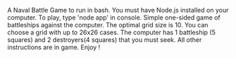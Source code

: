 A Naval Battle Game to run in bash.
You must have Node.js installed on your computer.
To play, type 'node app' in console.
Simple one-sided game of battleships against the computer. The optimal grid size is 10. You can choose a grid with up to 26x26 cases.
The computer has 1 battleship (5 squares) and 2 destroyers(4 squares) that you must seek. All other instructions are in game. Enjoy !
